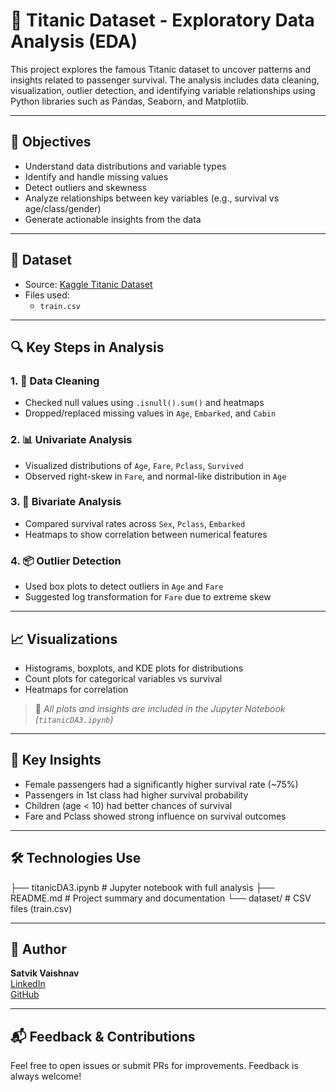 # 🚢 Titanic Dataset - Exploratory Data Analysis (EDA)

This project explores the famous Titanic dataset to uncover patterns and insights related to passenger survival. The analysis includes data cleaning, visualization, outlier detection, and identifying variable relationships using Python libraries such as Pandas, Seaborn, and Matplotlib.

---

## 📌 Objectives

- Understand data distributions and variable types
- Identify and handle missing values
- Detect outliers and skewness
- Analyze relationships between key variables (e.g., survival vs age/class/gender)
- Generate actionable insights from the data

---

## 📂 Dataset

- Source: [Kaggle Titanic Dataset](https://www.kaggle.com/c/titanic/data)
- Files used:
  - `train.csv`

---

## 🔍 Key Steps in Analysis

### 1. 🧹 Data Cleaning
- Checked null values using `.isnull().sum()` and heatmaps
- Dropped/replaced missing values in `Age`, `Embarked`, and `Cabin`

### 2. 📊 Univariate Analysis
- Visualized distributions of `Age`, `Fare`, `Pclass`, `Survived`
- Observed right-skew in `Fare`, and normal-like distribution in `Age`

### 3. 🧪 Bivariate Analysis
- Compared survival rates across `Sex`, `Pclass`, `Embarked`
- Heatmaps to show correlation between numerical features

### 4. 📦 Outlier Detection
- Used box plots to detect outliers in `Age` and `Fare`
- Suggested log transformation for `Fare` due to extreme skew

---

## 📈 Visualizations

- Histograms, boxplots, and KDE plots for distributions
- Count plots for categorical variables vs survival
- Heatmaps for correlation

> 📸 *All plots and insights are included in the Jupyter Notebook (`titanicDA3.ipynb`)*

---

## 🧠 Key Insights

- Female passengers had a significantly higher survival rate (~75%)
- Passengers in 1st class had higher survival probability
- Children (age < 10) had better chances of survival
- Fare and Pclass showed strong influence on survival outcomes

---

## 🛠️ Technologies Use


├── titanicDA3.ipynb # Jupyter notebook with full analysis
├── README.md # Project summary and documentation
└── dataset/ # CSV files (train.csv)

---

## 👤 Author

**Satvik Vaishnav**  
[LinkedIn](https://www.linkedin.com/in/satvik-vaishnav)  
[GitHub](https://github.com/SatvikVaishnav)

---

## 📬 Feedback & Contributions

Feel free to open issues or submit PRs for improvements. Feedback is always welcome!
